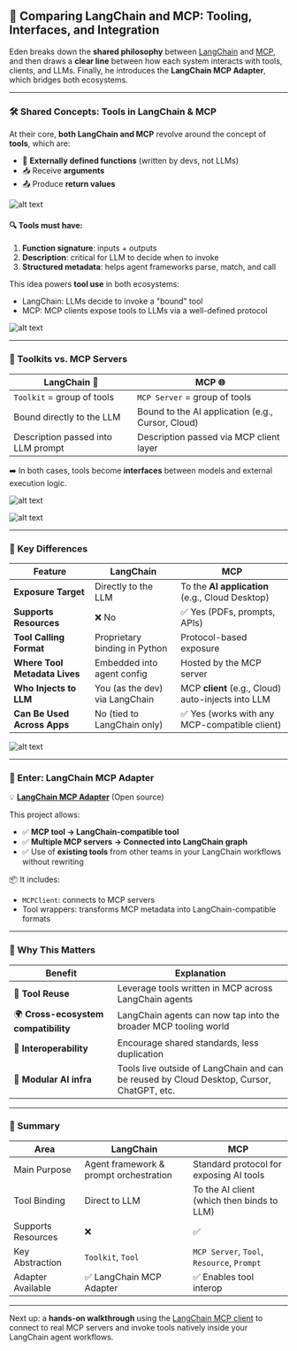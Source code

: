 ## 🔁 Comparing LangChain and MCP: Tooling, Interfaces, and Integration

Eden breaks down the **shared philosophy** between [LangChain](https://www.langchain.com) and [MCP](https://github.com/modelcontext/mcp), and then draws a **clear line** between how each system interacts with tools, clients, and LLMs. Finally, he introduces the **LangChain MCP Adapter**, which bridges both ecosystems.

---

### 🛠️ Shared Concepts: Tools in LangChain & MCP

At their core, **both LangChain and MCP** revolve around the concept of **tools**, which are:

- 🔧 **Externally defined functions** (written by devs, not LLMs)
- 📥 Receive **arguments**
- 📤 Produce **return values**

![alt text](image-2.png)

#### 🔍 Tools must have:

1. **Function signature**: inputs + outputs
2. **Description**: critical for LLM to decide when to invoke
3. **Structured metadata**: helps agent frameworks parse, match, and call

This idea powers **tool use** in both ecosystems:

- LangChain: LLMs decide to invoke a "bound" tool
- MCP: MCP clients expose tools to LLMs via a well-defined protocol

![alt text](image-3.png)

---

### 🧰 Toolkits vs. MCP Servers

| LangChain 🧠                       | MCP 🌐                                            |
| ---------------------------------- | ------------------------------------------------- |
| `Toolkit` = group of tools         | `MCP Server` = group of tools                     |
| Bound directly to the LLM          | Bound to the AI application (e.g., Cursor, Cloud) |
| Description passed into LLM prompt | Description passed via MCP client layer           |

➡️ In both cases, tools become **interfaces** between models and external execution logic.

![alt text](image-5.png)

![alt text](image-6.png)

---

### 🚧 Key Differences

| Feature                       | LangChain                      | MCP                                                |
| ----------------------------- | ------------------------------ | -------------------------------------------------- |
| **Exposure Target**           | Directly to the LLM            | To the **AI application** (e.g., Cloud Desktop)    |
| **Supports Resources**        | ❌ No                          | ✅ Yes (PDFs, prompts, APIs)                       |
| **Tool Calling Format**       | Proprietary binding in Python  | Protocol-based exposure                            |
| **Where Tool Metadata Lives** | Embedded into agent config     | Hosted by the MCP server                           |
| **Who Injects to LLM**        | You (as the dev) via LangChain | MCP **client** (e.g., Cloud) auto-injects into LLM |
| **Can Be Used Across Apps**   | No (tied to LangChain only)    | ✅ Yes (works with any MCP-compatible client)      |

![alt text](image-4.png)

---

### 🔄 Enter: LangChain MCP Adapter

💡 [**LangChain MCP Adapter**](https://github.com/langchain-ai/langgraph/tree/main/libs/langgraph-mcp-adapter) (Open source)

This project allows:

- ✅ **MCP tool → LangChain-compatible tool**
- ✅ **Multiple MCP servers → Connected into LangChain graph**
- ✅ Use of **existing tools** from other teams in your LangChain workflows without rewriting

📦 It includes:

- `MCPClient`: connects to MCP servers
- Tool wrappers: transforms MCP metadata into LangChain-compatible formats

---

### 🚀 Why This Matters

| Benefit                              | Explanation                                                                               |
| ------------------------------------ | ----------------------------------------------------------------------------------------- |
| 🔄 **Tool Reuse**                    | Leverage tools written in MCP across LangChain agents                                     |
| 🌍 **Cross-ecosystem compatibility** | LangChain agents can now tap into the broader MCP tooling world                           |
| 🤝 **Interoperability**              | Encourage shared standards, less duplication                                              |
| 🔧 **Modular AI infra**              | Tools live outside of LangChain and can be reused by Cloud Desktop, Cursor, ChatGPT, etc. |

---

### 📌 Summary

| Area               | LangChain                              | MCP                                        |
| ------------------ | -------------------------------------- | ------------------------------------------ |
| Main Purpose       | Agent framework & prompt orchestration | Standard protocol for exposing AI tools    |
| Tool Binding       | Direct to LLM                          | To the AI client (which then binds to LLM) |
| Supports Resources | ❌                                     | ✅                                         |
| Key Abstraction    | `Toolkit`, `Tool`                      | `MCP Server`, `Tool`, `Resource`, `Prompt` |
| Adapter Available  | ✅ LangChain MCP Adapter               | ✅ Enables tool interop                    |

---

Next up: a **hands-on walkthrough** using the [LangChain MCP client](https://github.com/langchain-ai/langgraph/tree/main/libs/langgraph-mcp-adapter) to connect to real MCP servers and invoke tools natively inside your LangChain agent workflows.
